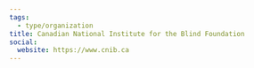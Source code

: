 ```yaml
---
tags:
  - type/organization
title: Canadian National Institute for the Blind Foundation
social:
  website: https://www.cnib.ca
---
```

